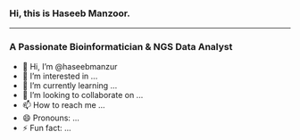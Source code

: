 ### Hi, this is Haseeb Manzoor.
---
### A Passionate Bioinformatician & NGS Data Analyst
- 👋 Hi, I’m @haseebmanzur
- 👀 I’m interested in ...
- 🌱 I’m currently learning ...
- 💞️ I’m looking to collaborate on ...
- 📫 How to reach me ...
- 😄 Pronouns: ...
- ⚡ Fun fact: ...

<!---
haseebmanzur/haseebmanzur is a ✨ special ✨ repository because its `README.md` (this file) appears on your GitHub profile.
You can click the Preview link to take a look at your changes.
--->
